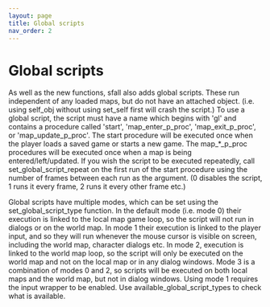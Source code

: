 ```yaml
---
layout: page
title: Global scripts
nav_order: 2
---
```


# Global scripts

As well as the new functions, sfall also adds global scripts. These run independent of any loaded maps, but do not have an attached object. (i.e. using self_obj without using set_self first will crash the script.) To use a global script, the script must have a name which begins with 'gl' and contains a procedure called 'start', 'map_enter_p_proc', 'map_exit_p_proc', or 'map_update_p_proc'. The start procedure will be executed once when the player loads a saved game or starts a new game. The map_*_p_proc procedures will be executed once when a map is being entered/left/updated. If you wish the script to be executed repeatedly, call set_global_script_repeat on the first run of the start procedure using the number of frames between each run as the argument. (0 disables the script, 1 runs it every frame, 2 runs it every other frame etc.)

Global scripts have multiple modes, which can be set using the set_global_script_type function. In the default mode (i.e. mode 0) their execution is linked to the local map game loop, so the script will not run in dialogs or on the world map. In mode 1 their execution is linked to the player input, and so they will run whenever the mouse cursor is visible on screen, including the world map, character dialogs etc. In mode 2, execution is linked to the world map loop, so the script will only be executed on the world map and not on the local map or in any dialog windows. Mode 3 is a combination of modes 0 and 2, so scripts will be executed on both local maps and the world map, but not in dialog windows. Using mode 1 requires the input wrapper to be enabled. Use available_global_script_types to check what is available.
